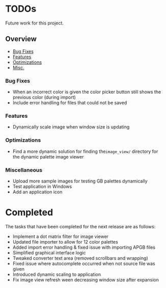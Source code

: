 # TODOs
Future work for this project.
## Overview
- [Bug Fixes](#bug-fixes)
- [Features](#features)
- [Optimizations](#optimizations)
- [Misc.](#miscellaneous)

### Bug Fixes
- When an incorrect color is given the color picker button still shows the previous color (during import)
- Include error handling for files that could not be saved

### Features
- Dynamically scale image when window size is updating

### Optimizations
- Find a more dynamic solution for finding the`image_view/` directory for the dynamic palette image viewer

### Miscellaneous
- Upload more sample images for testing GB palettes dynamically
- Test application in Windows
- Add an application icon

# Completed 
The tasks that have been completed for the next release are as follows:
- Implement a dot matrix filter for image viewer
- Updated file importer to allow for 12 color palettes
- Added import error handling & fixed issue with importing APGB files
- Simplified graphical interface logic
- Tweaked converter text area (removed scrollbars and wrapping)
- Fixed issue where autocomplete occurred when not source file was given
- Introduced dynamic scaling to application
- Fix image view refresh ween decreasing window size after expansion